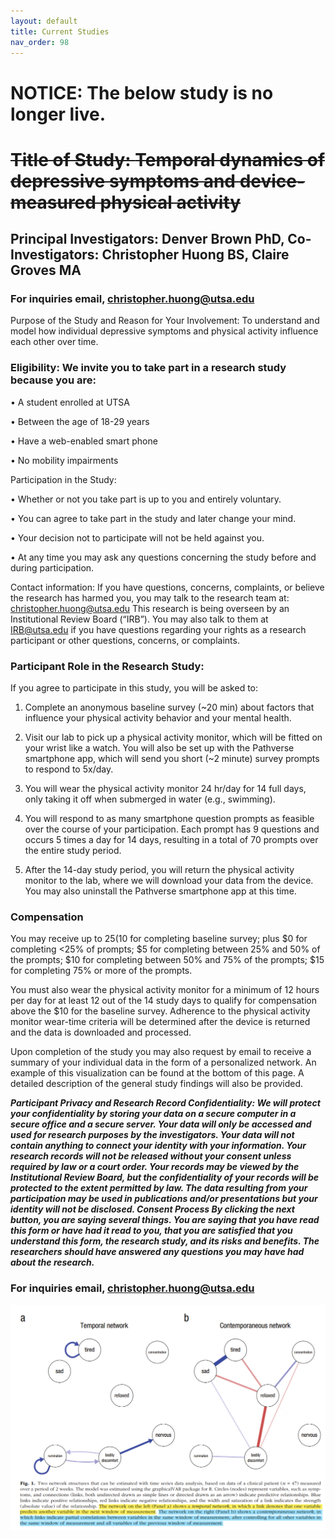 ```yaml
---
layout: default
title: Current Studies
nav_order: 98
---
```

# NOTICE: The below study is no longer live.
# ~~Title of Study: **Temporal dynamics of depressive symptoms and device-measured physical activity**~~
## Principal Investigators: Denver Brown PhD, Co-Investigators: Christopher Huong BS, Claire Groves MA

### For inquiries email, <a href = "mailto: christopher.huong@utsa.edu">christopher.huong@utsa.edu</a>

Purpose of the Study and Reason for Your Involvement: To understand and model how individual depressive symptoms and physical activity influence each other over time.

### Eligibility: We invite you to take part in a research study because you are:

• A student enrolled at UTSA

• Between the age of 18-29 years

• Have a web-enabled smart phone

• No mobility impairments

Participation in the Study:

• Whether or not you take part is up to you and entirely voluntary.

• You can agree to take part in the study and later change your mind.

• Your decision not to participate will not be held against you.

• At any time you may ask any questions concerning the study before and during participation.

Contact information: If you have questions, concerns, complaints, or believe the research has harmed you, you may talk to the research team at: christopher.huong@utsa.edu
This research is being overseen by an Institutional Review Board (“IRB”). You may also talk to them at IRB@utsa.edu if you have questions regarding your rights as a research participant or other questions, concerns, or complaints.

### Participant Role in the Research Study:

If you agree to participate in this study, you will be asked to:

1. Complete an anonymous baseline survey (~20 min) about factors that influence your physical activity behavior and your mental health.

2. Visit our lab to pick up a physical activity monitor, which will be fitted on your wrist like a watch. You will also be set up with the Pathverse smartphone app, which will send you short (~2 minute) survey prompts to respond to 5x/day.

3. You will wear the physical activity monitor 24 hr/day for 14 full days, only taking it off when submerged in water (e.g., swimming).

4. You will respond to as many smartphone question prompts as feasible over the course of your participation. Each prompt has 9 questions and occurs 5 times a day for 14 days, resulting in a total of 70 prompts over the entire study period.

5. After the 14-day study period, you will return the physical activity monitor to the lab, where we will download your data from the device. You may also uninstall the Pathverse smartphone app at this time.


### Compensation
You may receive up to $25 ($10 for completing baseline survey; plus $0 for completing <25% of prompts; $5 for completing between 25% and 50% of the prompts; $10 for completing between 50% and 75% of the prompts; $15 for completing 75% or more of the prompts.

You must also wear the physical activity monitor for a minimum of 12 hours per day for at least 12 out of the 14 study days to qualify for compensation above the $10 for the baseline survey. Adherence to the physical activity monitor wear-time criteria will be determined after the device is returned and the data is downloaded and processed.

Upon completion of the study you may also request by email to receive a summary of your individual data in the form of a personalized network. An example of this visualization can be found at the bottom of this page. A detailed description of the general study findings will also be provided.



***Participant Privacy and Research Record Confidentiality: We will protect your confidentiality by storing your data on a secure computer in a secure office and a secure server. Your data will only be accessed and used for research purposes by the investigators. Your data will not contain anything to connect your identity with your information. Your research records will not be released without your consent unless required by law or a court order. Your records may be viewed by the Institutional Review Board, but the confidentiality of your records will be protected to the extent permitted by law. The data resulting from your participation may be used in publications and/or presentations but your identity will not be disclosed. Consent Process By clicking the next button, you are saying several things. You are saying that you have read this form or have had it read to you, that you are satisfied that you understand this form, the research study, and its risks and benefits. The researchers should have answered any questions you may have had about the research.***

### For inquiries email, <a href = "mailto: christopher.huong@utsa.edu">christopher.huong@utsa.edu</a>


![network](https://raw.githubusercontent.com/inchlab-utsa/inchlab-utsa.github.io/main/imgs/perosnalizednetwork.png "network")



